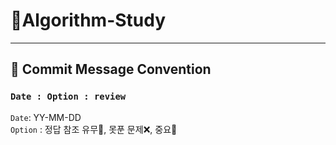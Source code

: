 # 📌Algorithm-Study
***
## 🔎 Commit Message Convention
### `Date : Option : review`
`Date`: YY-MM-DD\
`Option` : 정답 참조 유무🔎, 못푼 문제❌, 중요📌


